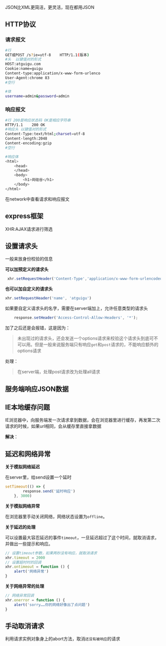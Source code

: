 JSON比XML更简洁，更灵活，现在都用JSON

## HTTP协议

### 请求报文

```bash
#行	
GET或POST /s?ie=utf-8	HTTP/1.1(版本)
#头 	以键值对的形式
HOST:atguigu.com
Cookie:name=guigu
Content-type:application/x-www-form-urlenco
User-Agent:chrome 83
#空行

#体
username=admin&password=admin
```

### 响应报文

```bash
#行 200是响应状态码 OK是相应字符串
HTTP/1.1	200	OK
#响应头 以键值对的形式
Content-Type:text/html;charset=utf-8
Content-length:2048
Content-encoding:gzip
#空行

#响应体
<html>
	<head>
	</head>
	<body>
		<h1>尚硅谷</h1>
	</body>
</html>
```

在network中查看请求和响应报文

## express框架







XHR:AJAX请求进行筛选

## 设置请求头

一般来放身份校验的信息

**可以加预定义的请求头**

```javascript
 xhr.setRequestHeader('Content-Type','application/x-www-form-urlencoded')
```

**也可以加自定义的请求头**

```javascript
xhr.setRequestHeader('name', 'atguigu')
```

如果要自定义请求头的名字，需要在server端加上，允许任意类型的请求头

```javascript
    response.setHeader('Access-Control-Allow-Headers', '*');
```

加了之后还是会报错，这是因为：

> 未出现过的请求头，还会发送一个options请求来校验这个请求头到底可不可以用。但是一般来说服务端只有响应`get`和`post`请求的，不能响应额外的options请求

处理：

> 在server端，处理post请求改为处理all请求

## 服务端响应JSON数据 

## IE本地缓存问题

IE浏览器中，向服务端发一次请求拿到数据，会在浏览器里进行缓存，再发第二次请求的时候，如果url相同，会从缓存里直接拿数据

**解决**：



## 延迟和网络异常

**关于模拟网络延迟**

在server里，给send设置一个延时

```javascript
setTimeout(() => {
        response.send('延时响应')
    }, 3000)
```

**关于模拟网络异常**

在浏览器里手动关闭网络，网络状态设置为`offline`。

**关于延迟的处理**

可以设置最大容忍延迟的事件`timeout`，一旦延迟超过了这个时间，就取消请求，并做出一些提示和响应。

```javascript
// 设置timeout参数，如果两秒没有响应，就取消请求
xhr.timeout = 2000
// 设置超时时的回调
xhr.ontimeout = function () {
    alert('网络异常')
}
```

**关于网络异常的处理**

```javascript
// 网络异常回调
xhr.onerror = function () {
    alert('sorry……你的网络好像出了点问题')
}
```

## 手动取消请求

利用请求实例对象身上的abort方法，取消`还没有被响应`的请求

